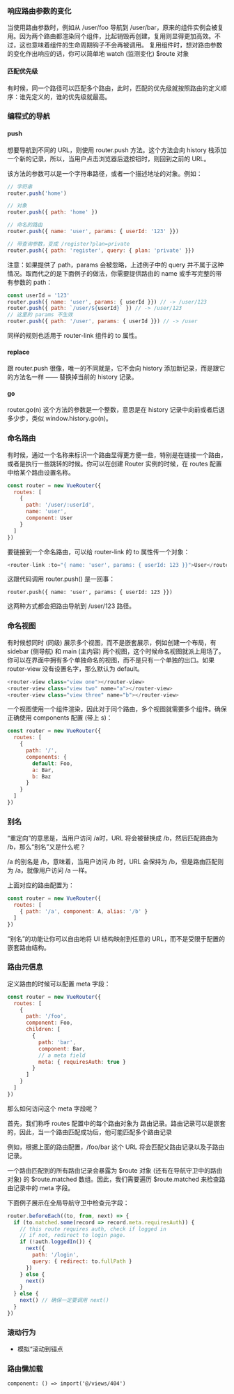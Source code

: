 ### 响应路由参数的变化

当使用路由参数时，例如从 /user/foo 导航到 /user/bar，原来的组件实例会被复用。因为两个路由都渲染同个组件，比起销毁再创建，复用则显得更加高效。不过，这也意味着组件的生命周期钩子不会再被调用。
复用组件时，想对路由参数的变化作出响应的话，你可以简单地 watch (监测变化) $route 对象

#### 匹配优先级

有时候，同一个路径可以匹配多个路由，此时，匹配的优先级就按照路由的定义顺序：谁先定义的，谁的优先级就最高。

### 编程式的导航

#### push

想要导航到不同的 URL，则使用 router.push 方法。这个方法会向 history 栈添加一个新的记录，所以，当用户点击浏览器后退按钮时，则回到之前的 URL。

该方法的参数可以是一个字符串路径，或者一个描述地址的对象。例如：

```js
// 字符串
router.push('home')

// 对象
router.push({ path: 'home' })

// 命名的路由
router.push({ name: 'user', params: { userId: '123' }})

// 带查询参数，变成 /register?plan=private
router.push({ path: 'register', query: { plan: 'private' }})
```

注意：如果提供了 path，params 会被忽略，上述例子中的 query 并不属于这种情况。取而代之的是下面例子的做法，你需要提供路由的 name 或手写完整的带有参数的 path：

```js
const userId = '123'
router.push({ name: 'user', params: { userId }}) // -> /user/123
router.push({ path: `/user/${userId}` }) // -> /user/123
// 这里的 params 不生效
router.push({ path: '/user', params: { userId }}) // -> /user
```

同样的规则也适用于 router-link 组件的 to 属性。

#### replace

跟 router.push 很像，唯一的不同就是，它不会向 history 添加新记录，而是跟它的方法名一样 —— 替换掉当前的 history 记录。

#### go

router.go(n)
这个方法的参数是一个整数，意思是在 history 记录中向前或者后退多少步，类似 window.history.go(n)。

### 命名路由

有时候，通过一个名称来标识一个路由显得更方便一些，特别是在链接一个路由，或者是执行一些跳转的时候。你可以在创建 Router 实例的时候，在 routes 配置中给某个路由设置名称。

```js
const router = new VueRouter({
  routes: [
    {
      path: '/user/:userId',
      name: 'user',
      component: User
    }
  ]
})
```

要链接到一个命名路由，可以给 router-link 的 to 属性传一个对象：

```js
<router-link :to="{ name: 'user', params: { userId: 123 }}">User</router-link>
```

这跟代码调用 router.push() 是一回事：

`router.push({ name: 'user', params: { userId: 123 }})`

这两种方式都会把路由导航到 /user/123 路径。

### 命名视图

有时候想同时 (同级) 展示多个视图，而不是嵌套展示，例如创建一个布局，有 sidebar (侧导航) 和 main (主内容) 两个视图，这个时候命名视图就派上用场了。你可以在界面中拥有多个单独命名的视图，而不是只有一个单独的出口。如果 router-view 没有设置名字，那么默认为 default。

```js
<router-view class="view one"></router-view>
<router-view class="view two" name="a"></router-view>
<router-view class="view three" name="b"></router-view>
```

一个视图使用一个组件渲染，因此对于同个路由，多个视图就需要多个组件。确保正确使用 components 配置 (带上 s)：

```js
const router = new VueRouter({
  routes: [
    {
      path: '/',
      components: {
        default: Foo,
        a: Bar,
        b: Baz
      }
    }
  ]
})
```

### 别名

“重定向”的意思是，当用户访问 /a时，URL 将会被替换成 /b，然后匹配路由为 /b，那么“别名”又是什么呢？

/a 的别名是 /b，意味着，当用户访问 /b 时，URL 会保持为 /b，但是路由匹配则为 /a，就像用户访问 /a 一样。

上面对应的路由配置为：

```js
const router = new VueRouter({
  routes: [
    { path: '/a', component: A, alias: '/b' }
  ]
})
```

“别名”的功能让你可以自由地将 UI 结构映射到任意的 URL，而不是受限于配置的嵌套路由结构。

### 路由元信息

定义路由的时候可以配置 meta 字段：
```js
const router = new VueRouter({
  routes: [
    {
      path: '/foo',
      component: Foo,
      children: [
        {
          path: 'bar',
          component: Bar,
          // a meta field
          meta: { requiresAuth: true }
        }
      ]
    }
  ]
})
```

那么如何访问这个 meta 字段呢？

首先，我们称呼 routes 配置中的每个路由对象为 路由记录。路由记录可以是嵌套的，因此，当一个路由匹配成功后，他可能匹配多个路由记录

例如，根据上面的路由配置，/foo/bar 这个 URL 将会匹配父路由记录以及子路由记录。

一个路由匹配到的所有路由记录会暴露为 $route 对象 (还有在导航守卫中的路由对象) 的 $route.matched 数组。因此，我们需要遍历 $route.matched 来检查路由记录中的 meta 字段。

下面例子展示在全局导航守卫中检查元字段：
```js
router.beforeEach((to, from, next) => {
  if (to.matched.some(record => record.meta.requiresAuth)) {
    // this route requires auth, check if logged in
    // if not, redirect to login page.
    if (!auth.loggedIn()) {
      next({
        path: '/login',
        query: { redirect: to.fullPath }
      })
    } else {
      next()
    }
  } else {
    next() // 确保一定要调用 next()
  }
})
```

### 滚动行为

- 模拟“滚动到锚点

### 路由懒加载

`component: () => import('@/views/404')`
